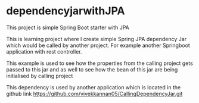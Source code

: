 # dependencyjarwithJPA
This project is simple Spring Boot starter with JPA 

This is learning project where I create simple Spring JPA dependency Jar which would be called by another project. 
For example another Springboot application with rest controller.

This example is used to see how the properties from the calling project gets passed to this jar and as well to see how the bean of this jar are being initialised by calling project

This dependency is used by another application which is located in the github link https://github.com/vivekkannan05/CallingDependencyJar.git

